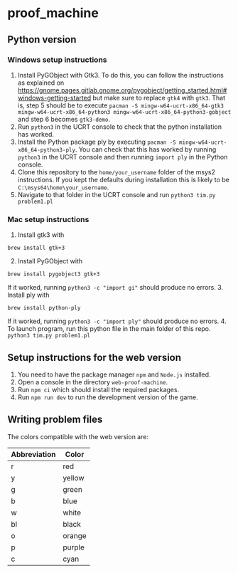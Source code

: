 # proof_machine

## Python version

### Windows setup instructions
1. Install PyGObject with Gtk3. To do this, you can follow the instructions as explained on https://gnome.pages.gitlab.gnome.org/pygobject/getting_started.html#windows-getting-started but make sure to replace `gtk4` with `gtk3`. That is, step 5 should be to execute
`pacman -S mingw-w64-ucrt-x86_64-gtk3 mingw-w64-ucrt-x86_64-python3 mingw-w64-ucrt-x86_64-python3-gobject` and step 6 becomes `gtk3-demo`.
2. Run `python3` in the UCRT console to check that the python installation has worked. 
3. Install the Python package ply by executing `pacman -S mingw-w64-ucrt-x86_64-python3-ply`. You can check that this has worked by running `python3` in the UCRT console and then running `import ply` in the Python console.  
3. Clone this repository to the `home/your_username` folder of the msys2 instructions. If you kept the defaults during installation this is likely to be `C:\msys64\home\your_username`.
4. Navigate to that folder in the UCRT console and run `python3 tim.py problem1.pl`


### Mac setup instructions
1. Install gtk3 with
```
brew install gtk+3
```
2. Install PyGObject with
```
brew install pygobject3 gtk+3
```
If it worked, running `python3 -c "import gi"` should produce no errors.
3. Install ply with
```
brew install python-ply
```
If it worked, running `python3 -c "import ply"` should produce no errors.
4. To launch program, run this python file in the main folder of this repo.
```python3 tim.py problem1.pl```


## Setup instructions for the web version

1. You need to have the package manager `npm` and `Node.js` installed.
2. Open a console in the directory `web-proof-machine`.
3. Run `npm ci` which should install the required packages. 
4. Run `npm run dev` to run the development version of the game.

## Writing problem files
The colors compatible with the web version are: 

| Abbreviation | Color |
| ------------ | ----- |
| r | red |
| y | yellow | 
| g | green | 
| b | blue |
| w | white |
| bl | black | 
| o | orange | 
| p | purple | 
| c | cyan | 
